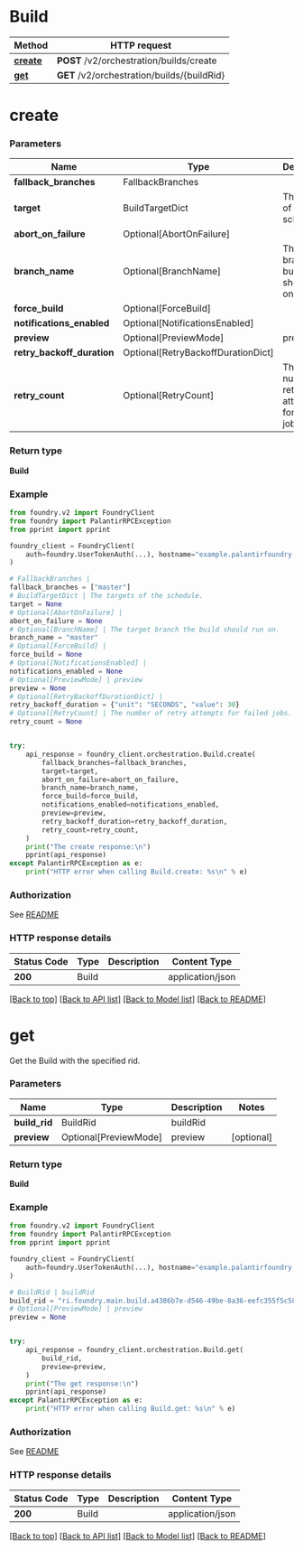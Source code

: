 # Build

Method | HTTP request |
------------- | ------------- |
[**create**](#create) | **POST** /v2/orchestration/builds/create |
[**get**](#get) | **GET** /v2/orchestration/builds/{buildRid} |

# **create**


### Parameters

Name | Type | Description  | Notes |
------------- | ------------- | ------------- | ------------- |
**fallback_branches** | FallbackBranches |  |  |
**target** | BuildTargetDict | The targets of the schedule. |  |
**abort_on_failure** | Optional[AbortOnFailure] |  | [optional] |
**branch_name** | Optional[BranchName] | The target branch the build should run on. | [optional] |
**force_build** | Optional[ForceBuild] |  | [optional] |
**notifications_enabled** | Optional[NotificationsEnabled] |  | [optional] |
**preview** | Optional[PreviewMode] | preview | [optional] |
**retry_backoff_duration** | Optional[RetryBackoffDurationDict] |  | [optional] |
**retry_count** | Optional[RetryCount] | The number of retry attempts for failed jobs. | [optional] |

### Return type
**Build**

### Example

```python
from foundry.v2 import FoundryClient
from foundry import PalantirRPCException
from pprint import pprint

foundry_client = FoundryClient(
    auth=foundry.UserTokenAuth(...), hostname="example.palantirfoundry.com"
)

# FallbackBranches |
fallback_branches = ["master"]
# BuildTargetDict | The targets of the schedule.
target = None
# Optional[AbortOnFailure] |
abort_on_failure = None
# Optional[BranchName] | The target branch the build should run on.
branch_name = "master"
# Optional[ForceBuild] |
force_build = None
# Optional[NotificationsEnabled] |
notifications_enabled = None
# Optional[PreviewMode] | preview
preview = None
# Optional[RetryBackoffDurationDict] |
retry_backoff_duration = {"unit": "SECONDS", "value": 30}
# Optional[RetryCount] | The number of retry attempts for failed jobs.
retry_count = None


try:
    api_response = foundry_client.orchestration.Build.create(
        fallback_branches=fallback_branches,
        target=target,
        abort_on_failure=abort_on_failure,
        branch_name=branch_name,
        force_build=force_build,
        notifications_enabled=notifications_enabled,
        preview=preview,
        retry_backoff_duration=retry_backoff_duration,
        retry_count=retry_count,
    )
    print("The create response:\n")
    pprint(api_response)
except PalantirRPCException as e:
    print("HTTP error when calling Build.create: %s\n" % e)

```



### Authorization

See [README](../../../README.md#authorization)

### HTTP response details
| Status Code | Type        | Description | Content Type |
|-------------|-------------|-------------|------------------|
**200** | Build  |  | application/json |

[[Back to top]](#) [[Back to API list]](../../../README.md#apis-v2-link) [[Back to Model list]](../../../README.md#models-v2-link) [[Back to README]](../../../README.md)

# **get**
Get the Build with the specified rid.

### Parameters

Name | Type | Description  | Notes |
------------- | ------------- | ------------- | ------------- |
**build_rid** | BuildRid | buildRid |  |
**preview** | Optional[PreviewMode] | preview | [optional] |

### Return type
**Build**

### Example

```python
from foundry.v2 import FoundryClient
from foundry import PalantirRPCException
from pprint import pprint

foundry_client = FoundryClient(
    auth=foundry.UserTokenAuth(...), hostname="example.palantirfoundry.com"
)

# BuildRid | buildRid
build_rid = "ri.foundry.main.build.a4386b7e-d546-49be-8a36-eefc355f5c58"
# Optional[PreviewMode] | preview
preview = None


try:
    api_response = foundry_client.orchestration.Build.get(
        build_rid,
        preview=preview,
    )
    print("The get response:\n")
    pprint(api_response)
except PalantirRPCException as e:
    print("HTTP error when calling Build.get: %s\n" % e)

```



### Authorization

See [README](../../../README.md#authorization)

### HTTP response details
| Status Code | Type        | Description | Content Type |
|-------------|-------------|-------------|------------------|
**200** | Build  |  | application/json |

[[Back to top]](#) [[Back to API list]](../../../README.md#apis-v2-link) [[Back to Model list]](../../../README.md#models-v2-link) [[Back to README]](../../../README.md)

